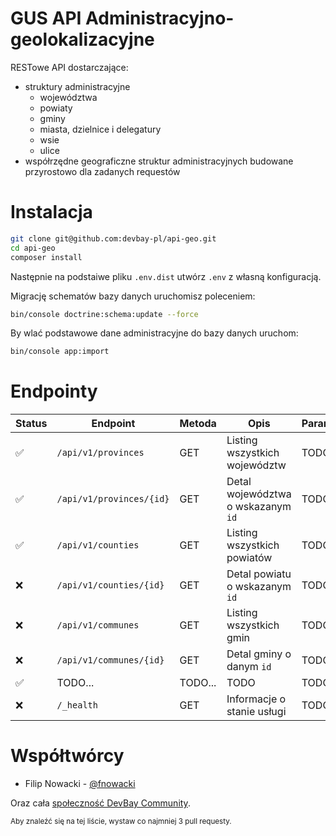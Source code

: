 # GUS API Administracyjno-geolokalizacyjne

RESTowe API dostarczające:
- struktury administracyjne
	- województwa
	- powiaty
	- gminy
	- miasta, dzielnice i delegatury
	- wsie
	- ulice
- współrzędne geograficzne struktur administracyjnych budowane przyrostowo dla zadanych requestów


# Instalacja
```bash
git clone git@github.com:devbay-pl/api-geo.git
cd api-geo
composer install
```
Następnie na podstaiwe pliku `.env.dist` utwórz `.env` z własną konfiguracją.

Migrację schematów bazy danych uruchomisz poleceniem:
```bash
bin/console doctrine:schema:update --force
```

By wlać podstawowe dane administracyjne do bazy danych uruchom:
```bash
bin/console app:import
```

# Endpointy

| Status | Endpoint | Metoda | Opis | Parametry |
|--|--|--|--|--|
| :white_check_mark: | `/api/v1/provinces` | GET | Listing wszystkich województw | TODO |
| :white_check_mark: | `/api/v1/provinces/{id}` | GET | Detal województwa o wskazanym `id` | TODO |
| :white_check_mark: | `/api/v1/counties` | GET | Listing wszystkich powiatów | TODO |
| :x: | `/api/v1/counties/{id}` | GET | Detal powiatu o wskazanym `id` | TODO|
| :x: | `/api/v1/communes` | GET | Listing wszystkich gmin | TODO |
| :x: | `/api/v1/communes/{id}` | GET | Detal gminy o danym `id` | TODO
| :white_check_mark: | TODO... | TODO... | TODO | TODO
| :x: | `/_health` | GET | Informacje o stanie usługi | TODO

# Współtwórcy
- Filip Nowacki - [@fnowacki](https://github.com/fnowacki)

Oraz cała [społeczność DevBay Community](https://github.com/devbay-pl/api-geo/graphs/contributors).

<sub>Aby znaleźć się na tej liście, wystaw co najmniej 3 pull requesty.</sub>